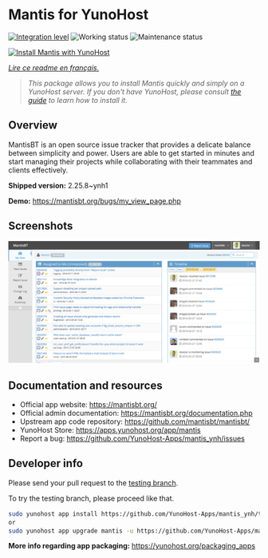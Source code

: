 <!--
N.B.: This README was automatically generated by https://github.com/YunoHost/apps/tree/master/tools/README-generator
It shall NOT be edited by hand.
-->

# Mantis for YunoHost

[![Integration level](https://dash.yunohost.org/integration/mantis.svg)](https://dash.yunohost.org/appci/app/mantis) ![Working status](https://ci-apps.yunohost.org/ci/badges/mantis.status.svg) ![Maintenance status](https://ci-apps.yunohost.org/ci/badges/mantis.maintain.svg)

[![Install Mantis with YunoHost](https://install-app.yunohost.org/install-with-yunohost.svg)](https://install-app.yunohost.org/?app=mantis)

*[Lire ce readme en français.](./README_fr.md)*

> *This package allows you to install Mantis quickly and simply on a YunoHost server.
If you don't have YunoHost, please consult [the guide](https://yunohost.org/#/install) to learn how to install it.*

## Overview

MantisBT is an open source issue tracker that provides a delicate balance between simplicity and power. Users are able to get started in minutes and start managing their projects while collaborating with their teammates and clients effectively. 

**Shipped version:** 2.25.8~ynh1

**Demo:** https://mantisbt.org/bugs/my_view_page.php

## Screenshots

![Screenshot of Mantis](./doc/screenshots/modern_my_view.png)

## Documentation and resources

* Official app website: <https://mantisbt.org/>
* Official admin documentation: <https://mantisbt.org/documentation.php>
* Upstream app code repository: <https://github.com/mantisbt/mantisbt/>
* YunoHost Store: <https://apps.yunohost.org/app/mantis>
* Report a bug: <https://github.com/YunoHost-Apps/mantis_ynh/issues>

## Developer info

Please send your pull request to the [testing branch](https://github.com/YunoHost-Apps/mantis_ynh/tree/testing).

To try the testing branch, please proceed like that.

``` bash
sudo yunohost app install https://github.com/YunoHost-Apps/mantis_ynh/tree/testing --debug
or
sudo yunohost app upgrade mantis -u https://github.com/YunoHost-Apps/mantis_ynh/tree/testing --debug
```

**More info regarding app packaging:** <https://yunohost.org/packaging_apps>
